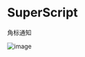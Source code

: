 # SuperScript
角标通知 

![image](https://github.com/zhichaoZhang/SuperScript/raw/master/SuperScriptView/app/image/Free-Converter.com-2016_08_08_20_01_33-70280830.gif)
